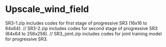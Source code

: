 # Upscale_wind_field
SR3-1.zip includes codes for first stage of progressive SR3 (16x16 to 64x64).
//
SR3-2.zip includes codes for second stage of progressive SR3 (64x64 to 256x256).
//
SR3_joint.zip includes codes for joint training model for progressive SR3.
